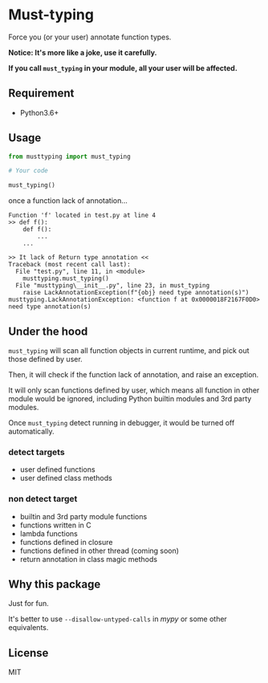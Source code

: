 # Must-typing

Force you (or your user) annotate function types.

**Notice: It's more like a joke, use it carefully.**

**If you call `must_typing` in your module, all your user will be affected.**


## Requirement

+ Python3.6+

## Usage

```python
from musttyping import must_typing

# Your code

must_typing()
```

once a function lack of annotation...

```
Function 'f' located in test.py at line 4
>> def f():
    def f():
        ...
    ...

>> It lack of Return type annotation <<
Traceback (most recent call last):
  File "test.py", line 11, in <module>
    musttyping.must_typing()
  File "musttyping\__init__.py", line 23, in must_typing
    raise LackAnnotationException(f"{obj} need type annotation(s)")
musttyping.LackAnnotationException: <function f at 0x0000018F2167F0D0> need type annotation(s)
```

## Under the hood

`must_typing` will scan all function objects in current runtime, and pick out those defined by user.

Then, it will check if the function lack of annotation, and raise an exception.

It will only scan functions defined by user, which means all function in other module would be ignored, including Python
builtin modules and 3rd party modules.

Once `must_typing` detect running in debugger, it would be turned off automatically.

### detect targets

+ user defined functions
+ user defined class methods

### non detect target

+ builtin and 3rd party module functions
+ functions written in C
+ lambda functions
+ functions defined in closure
+ functions defined in other thread (coming soon)
+ return annotation in class magic methods

## Why this package

Just for fun.

It's better to use `--disallow-untyped-calls` in *mypy* or some other equivalents.

## License

MIT
